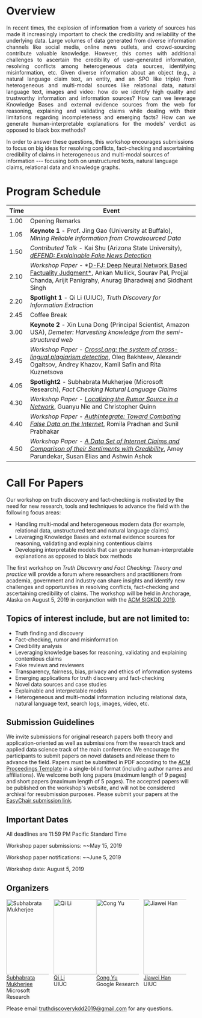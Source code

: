 # Overview
<p align="justify">
In recent times, the explosion of information from a variety of sources has made it increasingly important to check the credibility and reliability of the underlying data. Large volumes of data generated from diverse information channels like social media, online news outlets, and crowd-sourcing contribute valuable knowledge. However, this comes with additional challenges to ascertain the credibility of user-generated information, resolving conflicts among heterogeneous data sources, identifying misinformation, etc. Given diverse information about an object (e.g., a natural language claim text, an entity, and an SPO like triple) from heterogeneous and multi-modal sources like relational data, natural language text, images and video: how do we identify high quality and trustworthy information and information sources? How can we leverage Knowledge Bases and external evidence sources from the web for reasoning, explaining and validating claims while dealing with their limitations regarding incompleteness and emerging facts? How can we generate human-interpretable explanations for the models' verdict as opposed to black box methods?

In order to answer these questions, this workshop encourages submissions to focus on big ideas for resolving conflicts, fact-checking and ascertaining credibility of claims in heterogeneous and multi-modal sources of information --- focusing both on unstructured texts, natural language claims, relational data and knowledge graphs.
</p>

# Program Schedule
| Time |  Event |
| ---------- |---------|
| 1.00 | Opening Remarks|
| 1.05 | **Keynote 1** - Prof. Jing Gao (University at Buffalo), *Mining Reliable Information from Crowdsourced Data*|
| 1.50 | *Contributed Talk* - Kai Shu (Arizona State University), [*dEFEND: Explainable Fake News Detection*](http://pike.psu.edu/publications/kdd19.pdf)|
| 2.10 | *Workshop Paper* - *[D-FJ: Deep Neural Network Based Factuality Judgment*](papers/dfj.pdf), Ankan Mullick, Sourav Pal, Projjal Chanda, Arijit Panigrahy, Anurag Bharadwaj and Siddhant Singh|
| 2.20 | **Spotlight  1** - Qi Li (UIUC), *Truth Discovery for Information Extraction*|
| 2.45 | Coffee Break|
| 3.00 | **Keynote 2** - Xin Luna Dong (Principal Scientist, Amazon USA), *Demeter: Harvesting knowledge from the semi-structured web*
| 3.45 | *Workshop Paper* - [*CrossLang: the system of cross-lingual plagiarism detection*](papers/crosslang.pdf), Oleg Bakhteev, Alexandr Ogaltsov, Andrey Khazov, Kamil Safin and Rita Kuznetsova |
| 4.05 | **Spotlight2** - Subhabrata Mukherjee (Microsoft Research), *Fact Checking Natural Language Claims* |
| 4.30 | *Workshop Paper* - [*Localizing the Rumor Source in a Network*](papers/localizing-information.pdf), Guanyu Nie and Christopher Quinn |
| 4.40 | *Workshop Paper* - [*AuthIntegrate: Toward Combating False Data on the Internet*](papers/authintegrate.pdf), Romila Pradhan and Sunil Prabhakar|
| 4.50 | *Workshop Paper* - [*A Data Set of Internet Claims and Comparison of their Sentiments with Credibility*](papers/dataset-internet-claims.pdf), Amey Parundekar, Susan Elias and Ashwin Ashok|


# Call For Papers		
Our workshop on truth discovery and fact-checking is motivated by the need for new research, tools and techniques to advance the field with the following focus areas:
	
- Handling multi-modal and heterogeneous modern data (for example, relational data, unstructured text and natural language claims)
- Leveraging Knowledge Bases and external evidence sources for reasoning, validating and explaining contentious claims
- Developing interpretable models that can generate human-interpretable explanations as opposed to black box methods
	
The first workshop on _Truth Discovery and Fact Checking: Theory and practice_ will provide a forum where researchers and practitioners from academia, government and industry can share insights and identify new challenges and opportunities in resolving conflicts, fact-checking and ascertaining credibility of claims. The workshop will be held in Anchorage, Alaska on August 5, 2019 in conjunction with the [ACM SIGKDD 2019](https://www.kdd.org/kdd2019/).

## Topics of interest include, but are not limited to:

- Truth finding and discovery 
- Fact-checking, rumor and misinformation
- Credibility analysis
- Leveraging knowledge bases for reasoning, validating and explaining contentious claims
- Fake reviews and reviewers
- Transparency, fairness, bias, privacy and ethics of information systems
- Emerging applications for truth discovery and fact-checking
- Novel data sources and case studies
- Explainable and interpretable models
- Heterogeneous and multi-modal information including relational data, natural language text, 
  search logs, images, video, etc. 
	
## Submission Guidelines
We invite submissions for original research papers both theory and application-oriented as well as submissions from the research track and applied data science track of the main conference. We encourage the participants to submit papers on novel datasets and release them to advance the field. Papers must be submitted in PDF according to the [ACM Proceedings Template](https://www.acm.org/publications/proceedings-template) in a single-blind format (including author names and affiliations). We welcome both long papers (maximum length of 9 pages) and short papers (maximum length of 5 pages). The accepted papers will be published on the workshop's website, and will not be considered archival for resubmission purposes. Please submit your papers at the [EasyChair submission link](https://easychair.org/conferences/?conf=truefact2019).

## Important Dates

All deadlines are 11:59 PM Pacific Standard Time

Workshop paper submissions: ~~May 15, 2019

Workshop paper notifications: ~~June 5, 2019

Workshop date: August 5, 2019	

## Organizers

<div style="display: flex">
  <div style="width:22.5%">
    <a href="https://people.mpi-inf.mpg.de/~smukherjee/">
    <img alt="Subhabrata Mukherjee" src="https://people.mpi-inf.mpg.de/~smukherjee/subhabratamukherjee1.jpg" width="160" height="200">
    </a><br>
    <a href="https://people.mpi-inf.mpg.de/~smukherjee/">Subhabrata Mukherjee</a><br>
    Microsoft Research
  </div>
  
  <div style="width:2.5%">
  </div>
  
  <div style="width:22.5%">
    <a href="https://publish.illinois.edu/qili5/">
    <img alt="Qi Li" src="https://publish.illinois.edu/qili5/files/2017/12/home-768x576.jpg" width="190" height="200">
    </a><br>
  <a href="https://publish.illinois.edu/qili5/">Qi Li</a><br>
    UIUC 
  </div>
        
  <div style="width:22.5%">
    <a href="https://sites.google.com/site/congyu/home">
    <img alt="Cong Yu" src="https://ona17.journalists.org/wp-content/uploads/sites/11/2017/10/cong-yu.png" width="190" height="200">
    </a><br>
  <a href="https://sites.google.com/site/congyu/home">Cong Yu</a><br>
Google Research
  </div>

  <div style="width:2.5%">
  </div>

  <div style="width:22.5%">
    <a href="http://hanj.cs.illinois.edu/">
    <img alt="Jiawei Han" src="http://hanj.cs.illinois.edu/images/hanj_tour.jpg" width="170" height="200">
    </a><br>
  <a href="http://hanj.cs.illinois.edu/">Jiawei Han</a><br>
    UIUC
  </div>
</div>

Please email <truthdiscoverykdd2019@gmail.com> for any questions.
